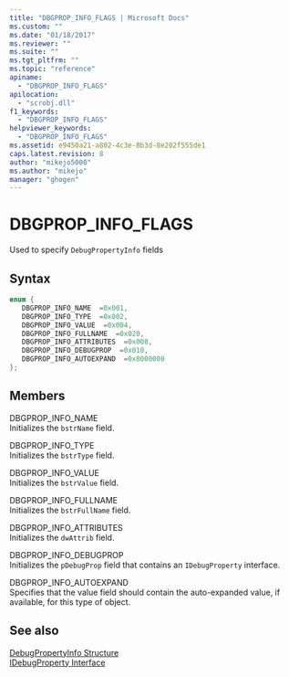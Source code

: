 ```yaml
---
title: "DBGPROP_INFO_FLAGS | Microsoft Docs"
ms.custom: ""
ms.date: "01/18/2017"
ms.reviewer: ""
ms.suite: ""
ms.tgt_pltfrm: ""
ms.topic: "reference"
apiname: 
  - "DBGPROP_INFO_FLAGS"
apilocation: 
  - "scrobj.dll"
f1_keywords: 
  - "DBGPROP_INFO_FLAGS"
helpviewer_keywords: 
  - "DBGPROP_INFO_FLAGS"
ms.assetid: e9450a21-a802-4c3e-8b3d-8e202f555de1
caps.latest.revision: 8
author: "mikejo5000"
ms.author: "mikejo"
manager: "ghogen"
---
```

# DBGPROP_INFO_FLAGS
Used to specify `DebugPropertyInfo` fields  
  
## Syntax  
  
```cpp
enum {  
   DBGPROP_INFO_NAME  =0x001,  
   DBGPROP_INFO_TYPE  =0x002,  
   DBGPROP_INFO_VALUE  =0x004,  
   DBGPROP_INFO_FULLNAME  =0x020,  
   DBGPROP_INFO_ATTRIBUTES  =0x008,  
   DBGPROP_INFO_DEBUGPROP  =0x010,  
   DBGPROP_INFO_AUTOEXPAND  =0x8000000  
};  
```  
  
## Members  
 DBGPROP_INFO_NAME  
 Initializes the `bstrName` field.  
  
 DBGPROP_INFO_TYPE  
 Initializes the `bstrType` field.  
  
 DBGPROP_INFO_VALUE  
 Initializes the `bstrValue` field.  
  
 DBGPROP_INFO_FULLNAME  
 Initializes the `bstrFullName` field.  
  
 DBGPROP_INFO_ATTRIBUTES  
 Initializes the `dwAttrib` field.  
  
 DBGPROP_INFO_DEBUGPROP  
 Initializes the `pDebugProp` field that contains an `IDebugProperty` interface.  
  
 DBGPROP_INFO_AUTOEXPAND  
 Specifies that the value field should contain the auto-expanded value, if available, for this type of object.  
  
## See also  
 [DebugPropertyInfo Structure](../../winscript/reference/debugpropertyinfo-structure.md)   
 [IDebugProperty Interface](../../winscript/reference/idebugproperty-interface.md)